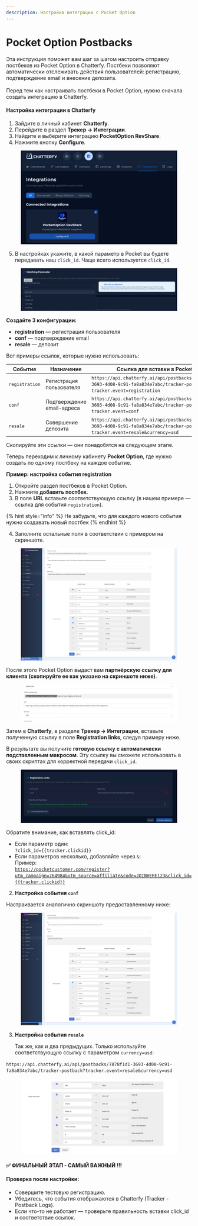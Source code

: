 ```yaml
---
description: Настройка интеграции с Pocket Option
---
```


# Pocket Option Postbacks

Эта инструкция поможет вам шаг за шагом настроить отправку постбеков из Pocket Option в Chatterfy. Постбеки позволяют автоматически отслеживать действия пользователей: регистрацию, подтверждение email и внесение депозита.\
\
Перед тем как настраивать постбеки в Pocket Option, нужно сначала создать интеграцию в Chatterfy.

#### Настройка интеграции в Chatterfy

1. Зайдите в личный кабинет **Chatterfy**.
2. Перейдите в раздел **Трекер → Интеграции**.
3. Найдите и выберите интеграцию **PocketOption RevShare**.
4. Нажмите кнопку **Configure**.

<figure><img src="../../.gitbook/assets/image (73).png" alt=""><figcaption></figcaption></figure>

5. В настройках укажите, в какой параметр в Pocket вы будете передавать наш `click_id`. Чаще всего используется `click_id`.

<figure><img src="../../.gitbook/assets/image (74).png" alt=""><figcaption></figcaption></figure>

**Создайте 3 конфигурации:**

* **registration** — регистрация пользователя
* **conf** — подтверждение email
* **resale** — депозит

Вот примеры ссылок, которые нужно использовать:

<table><thead><tr><th>Событие</th><th>Назначение</th><th width="433.2666015625">Ссылка для вставки в Pocket</th></tr></thead><tbody><tr><td><code>registration</code></td><td>Регистрация пользователя</td><td><code>https://api.chatterfy.ai/api/postbacks/7878f1d1-3693-4d08-9c91-fa8a834e7abc/tracker-postback?tracker.event=registration</code></td></tr><tr><td><code>conf</code></td><td>Подтверждение email-адреса</td><td><code>https://api.chatterfy.ai/api/postbacks/7878f1d1-3693-4d08-9c91-fa8a834e7abc/tracker-postback?tracker.event=conf</code></td></tr><tr><td><code>resale</code></td><td>Совершение депозита</td><td><code>https://api.chatterfy.ai/api/postbacks/7878f1d1-3693-4d08-9c91-fa8a834e7abc/tracker-postback?tracker.event=resale&#x26;currency=usd</code></td></tr></tbody></table>



Скопируйте эти ссылки — они понадобятся на следующем этапе.



Теперь переходим к личному кабинету **Pocket Option**, где нужно создать по одному постбеку на каждое событие.



**Пример: настройка события registration**&#x20;

1. Откройте раздел постбеков в Pocket Option.
2. Нажмите **добавить постбек**.
3. В поле **URL** вставьте соответствующую ссылку (в нашем примере — ссылка для события `registration`).

{% hint style="info" %}
Не забудьте, что для каждого нового события нужно создавать новый постбек&#x20;
{% endhint %}

4. Заполните остальные поля в соответствии с примером на скриншоте.

<figure><img src="../../.gitbook/assets/image (75).png" alt=""><figcaption></figcaption></figure>

После этого Pocket Option выдаст вам **партнёрскую ссылку для клиента (скопируйте ее как указано на скриншоте ниже)**.&#x20;

<figure><img src="../../.gitbook/assets/image (79).png" alt=""><figcaption></figcaption></figure>

Затем в **Chatterfy**, в разделе **Трекер → Интеграции**, вставьте полученную ссылку в поле **Registration links**, следуя примеру ниже.

В результате вы получите **готовую ссылку с автоматически подставленным макросом**. Эту ссылку вы сможете использовать в своих скриптах для корректной передачи `click_id`.

<figure><img src="../../.gitbook/assets/image (80).png" alt=""><figcaption></figcaption></figure>

Обратите внимание, как вставлять click\_id:



* Если параметр один:\
  `?click_id={{tracker.clickid}}`
* Если параметров несколько, добавляйте через `&`:\
  Пример: \
  [`https://pocketcustomer.com/register?utm_campaign=764984&utm_source=affiliate&code=JOINHERE123&click_id={{tracker.clickid}}`\
  ](https://pocketcustomer.com/register?utm_campaign=764984\&utm_source=affiliate\&code=JOINHERE123\&click_id=\{{tracker.clickid\}})



2. **Настройка события `conf`**

Настраивается аналогично скриншоту предоставленному ниже:

<figure><img src="../../.gitbook/assets/image (77).png" alt=""><figcaption></figcaption></figure>

3.  **Настройка события `resale`**

    Так же, как и два предыдущих. Только используйте соответствующую ссылку с параметром `currency=usd`:



`https://api.chatterfy.ai/api/postbacks/7878f1d1-3693-4d08-9c91-fa8a834e7abc/tracker-postback?tracker.event=resale&currency=usd`

<figure><img src="../../.gitbook/assets/image (400).png" alt=""><figcaption></figcaption></figure>

#### ✅ ФИНАЛЬНЫЙ ЭТАП - САМЫЙ ВАЖНЫЙ !!!&#x20;

#### Проверка после настройки:

* Совершите тестовую регистрацию.
* Убедитесь, что события отображаются в Chatterfy (Tracker - Postback Logs).
* Если что-то не работает — проверьте правильность вставки click\_id и соответствие ссылок.
